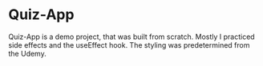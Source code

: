 # Quiz-App
Quiz-App is a demo project, that was built from scratch. Mostly I practiced side effects and the useEffect hook. The styling was predetermined from the Udemy. 
